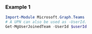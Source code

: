 ### Example 1
``` powershell
Import-Module Microsoft.Graph.Teams
# A UPN can also be used as -UserId.
Get-MgUserJoinedTeam -UserId $userId
```
